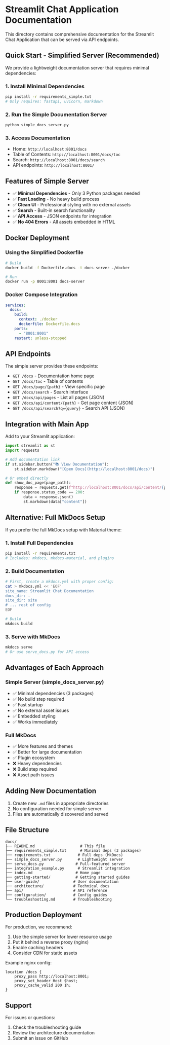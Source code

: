 # Streamlit Chat Application Documentation

This directory contains comprehensive documentation for the Streamlit Chat Application that can be served via API endpoints.

## Quick Start - Simplified Server (Recommended)

We provide a lightweight documentation server that requires minimal dependencies:

### 1. Install Minimal Dependencies

```bash
pip install -r requirements_simple.txt
# Only requires: fastapi, uvicorn, markdown
```

### 2. Run the Simple Documentation Server

```bash
python simple_docs_server.py
```

### 3. Access Documentation

- Home: `http://localhost:8001/docs`
- Table of Contents: `http://localhost:8001/docs/toc`
- Search: `http://localhost:8001/docs/search`
- API endpoints: `http://localhost:8001/`

## Features of Simple Server

- ✅ **Minimal Dependencies** - Only 3 Python packages needed
- ✅ **Fast Loading** - No heavy build process
- ✅ **Clean UI** - Professional styling with no external assets
- ✅ **Search** - Built-in search functionality
- ✅ **API Access** - JSON endpoints for integration
- ✅ **No 404 Errors** - All assets embedded in HTML

## Docker Deployment

### Using the Simplified Dockerfile

```bash
# Build
docker build -f Dockerfile.docs -t docs-server ./docker

# Run
docker run -p 8001:8001 docs-server
```

### Docker Compose Integration

```yaml
services:
  docs:
    build:
      context: ./docker
      dockerfile: Dockerfile.docs
    ports:
      - "8001:8001"
    restart: unless-stopped
```

## API Endpoints

The simple server provides these endpoints:

- `GET /docs` - Documentation home page
- `GET /docs/toc` - Table of contents
- `GET /docs/page/{path}` - View specific page
- `GET /docs/search` - Search interface
- `GET /docs/api/pages` - List all pages (JSON)
- `GET /docs/api/content/{path}` - Get page content (JSON)
- `GET /docs/api/search?q={query}` - Search API (JSON)

## Integration with Main App

Add to your Streamlit application:

```python
import streamlit as st
import requests

# Add documentation link
if st.sidebar.button("📚 View Documentation"):
    st.sidebar.markdown("[Open Docs](http://localhost:8001/docs)")

# Or embed directly
def show_doc_page(page_path):
    response = requests.get(f"http://localhost:8001/docs/api/content/{page_path}")
    if response.status_code == 200:
        data = response.json()
        st.markdown(data["content"])
```

## Alternative: Full MkDocs Setup

If you prefer the full MkDocs setup with Material theme:

### 1. Install Full Dependencies

```bash
pip install -r requirements.txt
# Includes: mkdocs, mkdocs-material, and plugins
```

### 2. Build Documentation

```bash
# First, create a mkdocs.yml with proper config:
cat > mkdocs.yml << 'EOF'
site_name: Streamlit Chat Documentation
docs_dir: .
site_dir: site
# ... rest of config
EOF

# Build
mkdocs build
```

### 3. Serve with MkDocs

```bash
mkdocs serve
# Or use serve_docs.py for API access
```

## Advantages of Each Approach

### Simple Server (simple_docs_server.py)

- ✅ Minimal dependencies (3 packages)
- ✅ No build step required
- ✅ Fast startup
- ✅ No external asset issues
- ✅ Embedded styling
- ✅ Works immediately

### Full MkDocs

- ✅ More features and themes
- ✅ Better for large documentation
- ✅ Plugin ecosystem
- ❌ Heavy dependencies
- ❌ Build step required
- ❌ Asset path issues

## Adding New Documentation

1. Create new `.md` files in appropriate directories
2. No configuration needed for simple server
3. Files are automatically discovered and served

## File Structure

```
docs/
├── README.md                    # This file
├── requirements_simple.txt      # Minimal deps (3 packages)
├── requirements.txt            # Full deps (MkDocs)
├── simple_docs_server.py       # Lightweight server
├── serve_docs.py              # Full-featured server
├── integration_example.py      # Streamlit integration
├── index.md                   # Home page
├── getting-started/           # Getting started guides
├── user-guide/               # User documentation
├── architecture/             # Technical docs
├── api/                      # API reference
├── configuration/            # Config guides
└── troubleshooting.md        # Troubleshooting
```

## Production Deployment

For production, we recommend:

1. Use the simple server for lower resource usage
2. Put it behind a reverse proxy (nginx)
3. Enable caching headers
4. Consider CDN for static assets

Example nginx config:

```nginx
location /docs {
    proxy_pass http://localhost:8001;
    proxy_set_header Host $host;
    proxy_cache_valid 200 1h;
}
```

## Support

For issues or questions:

1. Check the troubleshooting guide
2. Review the architecture documentation
3. Submit an issue on GitHub
